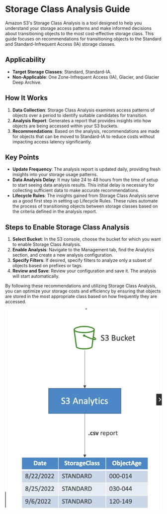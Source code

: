 # Storage Class Analysis Guide

Amazon S3's Storage Class Analysis is a tool designed to help you understand your storage access patterns and make informed decisions about transitioning objects to the most cost-effective storage class. This guide focuses on recommendations for transitioning objects to the Standard and Standard-Infrequent Access (IA) storage classes.

## Applicability

- **Target Storage Classes**: Standard, Standard-IA.
- **Non-Applicable**: One Zone-Infrequent Access (IA), Glacier, and Glacier Deep Archive.

## How It Works

1. **Data Collection**: Storage Class Analysis examines access patterns of objects over a period to identify suitable candidates for transition.
2. **Analysis Report**: Generates a report that provides insights into how objects are being accessed within your S3 buckets.
3. **Recommendations**: Based on the analysis, recommendations are made for objects that can be moved to Standard-IA to reduce costs without impacting access latency significantly.

## Key Points

- **Update Frequency**: The analysis report is updated daily, providing fresh insights into your storage usage patterns.
- **Data Analysis Delay**: It may take 24 to 48 hours from the time of setup to start seeing data analysis results. This initial delay is necessary for collecting sufficient data to make accurate recommendations.
- **Lifecycle Rules**: The insights gained from Storage Class Analysis serve as a good first step in setting up Lifecycle Rules. These rules automate the process of transitioning objects between storage classes based on the criteria defined in the analysis report.

## Steps to Enable Storage Class Analysis

1. **Select Bucket**: In the S3 console, choose the bucket for which you want to enable Storage Class Analysis.
2. **Enable Analysis**: Navigate to the Management tab, find the Analytics section, and create a new analysis configuration.
3. **Specify Filters**: If desired, specify filters to analyze only a subset of objects based on prefixes or tags.
4. **Review and Save**: Review your configuration and save it. The analysis will start automatically.

By following these recommendations and utilizing Storage Class Analysis, you can optimize your storage costs and efficiency by ensuring that objects are stored in the most appropriate class based on how frequently they are accessed.

![Storage Class Analysis](../resources/images/s3/s3-storage-class-analysis.png)